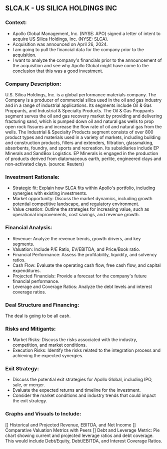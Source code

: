 SLCA.K - US SILICA HOLDINGS INC
-------------------------------
### Context:
- Apollo Global Management, Inc. (NYSE: APO) signed a letter of intent to acquire US Silica Holdings, Inc. (NYSE: SLCA).
- Acquisition was announced on April 26, 2024.
- I am going to pull the financial data for the company prior to the acquisition.
- I want to analyze the company's financials prior to the announcement of the acquisition and see why Apollo Global might have come to the conclusion that this was a good investment.

### Company Description:
U.S. Silica Holdings, Inc. is a global performance materials 
company. The Company is a producer of commercial silica used 
in the oil and gas industry and in a range of industrial 
applications. Its segments include Oil & Gas Proppants, and 
Industrial & Specialty Products. The Oil & Gas Proppants 
segment serves the oil and gas recovery market by providing 
and delivering fracturing sand, which is pumped down oil and 
natural gas wells to prop open rock fissures and increase the 
flow rate of oil and natural gas from the wells. The 
Industrial & Specialty Products segment consists of over 
800 product types and materials used in a variety of markets, 
including building and construction products, fillers and 
extenders, filtration, glassmaking, absorbents, foundry, and 
sports and recreation. Its subsidiaries include EP Minerals 
and SandBox Logistics. EP Minerals is engaged in the production 
of products derived from diatomaceous earth, perlite, 
engineered clays and non-activated clays. (source: Reuters)

### Investment Rationale:
- Strategic fit: Explain how SLCA fits within Apollo's portfolio, including
synergies with existing investments.
- Market opportunity: Discuss the market dynamics, including growth potential
competitive landscape, and regulatory environment.
- Value creation: Outline the strategies for increasing value, such as 
operational improvements, cost savings, and revenue growth.

### Financial Analysis:
- Revenue: Analyze the revenue trends, growth drivers, and key segments.
- Valuation: Include P/E Ratio, EV/EBITDA, and Price/Book ratio.
- Financial Performance: Assess the profitability, liquidity, and solvency ratios.
- Cash Flow: Evaluate the operating cash flow, free cash flow, and capital expenditures.
- Projected Financials: Provide a forecast for the company's future financial performance.
- Leverage and Coverage Ratios: Analyze the debt levels and interest coverage ratios.

### Deal Structure and Financing:
The deal is going to be all cash.

### Risks and Mitigants:
- Market Risks: Discuss the risks associated with the industry, competition, and market conditions.
- Execution Risks: Identify the risks related to the integration process and achieving the expected synergies.

### Exit Strategy:
- Discuss the potential exit strategies for Apollo Global, including IPO, sale, or merger.
- Evaluate the expected returns and timeline for the investment.
- Consider the market conditions and industry trends that could impact the exit strategy.

### Graphs and Visuals to Include:
[] Historical and Projected Revenue, EBITDA, and Net Income
[] Comparative Valuation Metrics with Peers
[] Debt and Leverage Metric: Pie chart showing current and projected
leverage ratios and debt coverage. This would include Debt/Equity,
Debt/EBITDA, and Interest Coverage Ratios.

